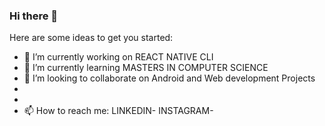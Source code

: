### Hi there 👋



Here are some ideas to get you started:

- 🔭 I’m currently working on REACT NATIVE CLI
- 🌱 I’m currently learning MASTERS IN COMPUTER SCIENCE 
- 👯 I’m looking to collaborate on Android and Web development Projects
- 
-
- 📫 How to reach me: 
LINKEDIN- 
INSTAGRAM-  
